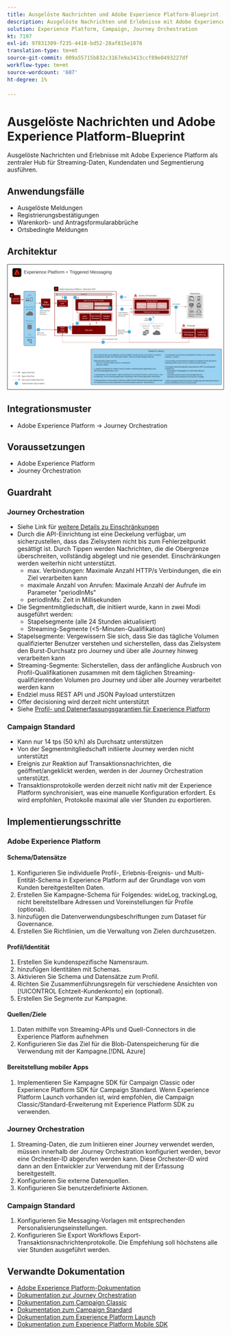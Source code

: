 ```yaml
---
title: Ausgelöste Nachrichten und Adobe Experience Platform-Blueprint
description: Ausgelöste Nachrichten und Erlebnisse mit Adobe Experience Platform als zentraler Hub für Streaming-Daten, Kundendaten und Segmentierung ausführen.
solution: Experience Platform, Campaign, Journey Orchestration
kt: 7197
exl-id: 97831309-f235-4418-bd52-28af815e1878
translation-type: tm+mt
source-git-commit: 009a55715b832c3167e9a3413ccf89e0493227df
workflow-type: tm+mt
source-wordcount: '607'
ht-degree: 1%

---
```


# Ausgelöste Nachrichten und Adobe Experience Platform-Blueprint

Ausgelöste Nachrichten und Erlebnisse mit Adobe Experience Platform als zentraler Hub für Streaming-Daten, Kundendaten und Segmentierung ausführen.

## Anwendungsfälle

* Ausgelöste Meldungen
* Registrierungsbestätigungen
* Warenkorb- und Antragsformularabbrüche
* Ortsbedingte Meldungen

## Architektur

<img src="assets/triggered.svg" alt="Referenzarchitektur für die Auslösung von Messaging und Adobe Experience Platform-Blaupausen" style="border:1px solid #4a4a4a" />

## Integrationsmuster

* Adobe Experience Platform -> Journey Orchestration

## Voraussetzungen

* Adobe Experience Platform
* Journey Orchestration

## Guardraht

### Journey Orchestration

* Siehe Link für [weitere Details zu Einschränkungen](https://experienceleague.adobe.com/docs/journeys/using/starting-with-journeys/limitations.html?lang=en#starting-with-journeys)
* Durch die API-Einrichtung ist eine Deckelung verfügbar, um sicherzustellen, dass das Zielsystem nicht bis zum Fehlerzeitpunkt gesättigt ist. Durch Tippen werden Nachrichten, die die Obergrenze überschreiten, vollständig abgelegt und nie gesendet. Einschränkungen werden weiterhin nicht unterstützt.
   * max. Verbindungen: Maximale Anzahl HTTP/s Verbindungen, die ein Ziel verarbeiten kann
   * maximale Anzahl von Anrufen: Maximale Anzahl der Aufrufe im Parameter &quot;periodInMs&quot;
   * periodInMs: Zeit in Millisekunden
* Die Segmentmitgliedschaft, die initiiert wurde, kann in zwei Modi ausgeführt werden:
   * Stapelsegmente (alle 24 Stunden aktualisiert)
   * Streaming-Segmente (&lt;5-Minuten-Qualifikation)
* Stapelsegmente: Vergewissern Sie sich, dass Sie das tägliche Volumen qualifizierter Benutzer verstehen und sicherstellen, dass das Zielsystem den Burst-Durchsatz pro Journey und über alle Journey hinweg verarbeiten kann
* Streaming-Segmente: Sicherstellen, dass der anfängliche Ausbruch von Profil-Qualifikationen zusammen mit dem täglichen Streaming-qualifizierenden Volumen pro Journey und über alle Journey verarbeitet werden kann
* Endziel muss REST API und JSON Payload unterstützen
* Offer decisioning wird derzeit nicht unterstützt
* Siehe [Profil- und Datenerfassungsgarantien für Experience Platform](https://experienceleague.adobe.com/docs/experience-platform/profile/guardrails.html?lang=en)

### Campaign Standard

* Kann nur 14 tps (50 k/h) als Durchsatz unterstützen
* Von der Segmentmitgliedschaft initiierte Journey werden nicht unterstützt
* Ereignis zur Reaktion auf Transaktionsnachrichten, die geöffnet/angeklickt werden, werden in der Journey Orchestration unterstützt.
* Transaktionsprotokolle werden derzeit nicht nativ mit der Experience Platform synchronisiert, was eine manuelle Konfiguration erfordert. Es wird empfohlen, Protokolle maximal alle vier Stunden zu exportieren.


## Implementierungsschritte

### Adobe Experience Platform

#### Schema/Datensätze

1. Konfigurieren Sie individuelle Profil-, Erlebnis-Ereignis- und Multi-Entität-Schema in Experience Platform auf der Grundlage von vom Kunden bereitgestellten Daten.
1. Erstellen Sie Kampagne-Schema für Folgendes: wideLog, trackingLog, nicht bereitstellbare Adressen und Voreinstellungen für Profile (optional).
1. hinzufügen die Datenverwendungsbeschriftungen zum Dataset für Governance.
1. Erstellen Sie Richtlinien, um die Verwaltung von Zielen durchzusetzen.

#### Profil/Identität

1. Erstellen Sie kundenspezifische Namensraum.
1. hinzufügen Identitäten mit Schemas.
1. Aktivieren Sie Schema und Datensätze zum Profil.
1. Richten Sie Zusammenführungsregeln für verschiedene Ansichten von [!UICONTROL Echtzeit-Kundenkonto] ein (optional).
1. Erstellen Sie Segmente zur Kampagne.

#### Quellen/Ziele

1. Daten mithilfe von Streaming-APIs und Quell-Connectors in die Experience Platform aufnehmen
1. Konfigurieren Sie das Ziel für die Blob-Datenspeicherung für die Verwendung mit der Kampagne.[!DNL Azure]

#### Bereitstellung mobiler Apps

1. Implementieren Sie Kampagne SDK für Campaign Classic oder Experience Platform SDK für Campaign Standard. Wenn Experience Platform Launch vorhanden ist, wird empfohlen, die Campaign Classic/Standard-Erweiterung mit Experience Platform SDK zu verwenden.


### Journey Orchestration

1. Streaming-Daten, die zum Initiieren einer Journey verwendet werden, müssen innerhalb der Journey Orchestration konfiguriert werden, bevor eine Orchester-ID abgerufen werden kann. Diese Orchester-ID wird dann an den Entwickler zur Verwendung mit der Erfassung bereitgestellt.
1. Konfigurieren Sie externe Datenquellen.
1. Konfigurieren Sie benutzerdefinierte Aktionen.

### Campaign Standard

1. Konfigurieren Sie Messaging-Vorlagen mit entsprechenden Personalisierungseinstellungen.
1. Konfigurieren Sie Export Workflows Export-Transaktionsnachrichtenprotokolle. Die Empfehlung soll höchstens alle vier Stunden ausgeführt werden.


## Verwandte Dokumentation

* [Adobe Experience Platform-Dokumentation](https://experienceleague.adobe.com/docs/experience-platform.html?lang=en)
* [Dokumentation zur Journey Orchestration](https://experienceleague.adobe.com/docs/journey-orchestration.html?lang=en)
* [Dokumentation zum Campaign Classic](https://experienceleague.adobe.com/docs/campaign-classic.html?lang=en)
* [Dokumentation zum Campaign Standard](https://experienceleague.adobe.com/docs/campaign-standard.html?lang=en)
* [Dokumentation zum Experience Platform Launch](https://experienceleague.adobe.com/docs/launch.html?lang=en)
* [Dokumentation zum Experience Platform Mobile SDK](https://experienceleague.adobe.com/docs/mobile.html?lang=en)
